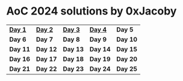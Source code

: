 # AoC 2024 solutions by 0xJacoby

<table><tr>
  <td><a href='Day1/src/Day1.java'><b>Day 1</b></a></td>
  <td><a href='Day2/src/Day2.java'><b>Day 2</b></a></td>
  <td><a href='Day3/src/Day3.java'><b>Day 3</b></a></td>
  <td><a href='Day4/src/Day4.java'><b>Day 4</b></a></td>
  <td><a><b>Day 5</b></a></td>
</tr><tr>
  <td><a><b>Day 6</b></a></td>
  <td><a><b>Day 7</b></a></td>
  <td><a><b>Day 8</b></a></td>
  <td><a><b>Day 9</b></a></td>
  <td><a><b>Day 10</b></a></td>
</tr><tr>
  <td><a><b>Day 11</b></a></td>
  <td><a><b>Day 12</b></a></td>
  <td><a><b>Day 13</b></a></td>
  <td><a><b>Day 14</b></a></td>
  <td><a><b>Day 15</b></a></td>
</tr><tr>
  <td><a><b>Day 16</b></a></td>
  <td><a><b>Day 17</b></a></td>
  <td><a><b>Day 18</b></a></td>
  <td><a><b>Day 19</b></a></td>
  <td><a><b>Day 20</b></a></td>
</tr><tr>
  <td><a><b>Day 21</b></a></td>
  <td><a><b>Day 22</b></a></td>
  <td><a><b>Day 23</b></a></td>
  <td><a><b>Day 24</b></a></td>
  <td><a><b>Day 25</b></a></td>
</tr></table>

